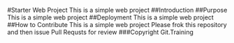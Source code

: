 #Starter Web Project
This is a simple web project
##Introduction
##Purpose
This is a simple web project
##Deployment
This is a simple web project
##How to Contribute
This is a simple web project
Please frok this repository and then issue Pull Requsts for review
###Copyright
Git.Training
